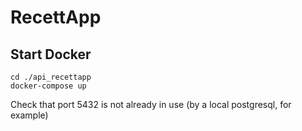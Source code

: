 # RecettApp

## Start Docker
```
cd ./api_recettapp
docker-compose up
```
Check that port 5432 is not already in use (by a local postgresql, for example)